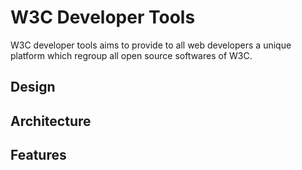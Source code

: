 # W3C Developer Tools

W3C developer tools aims to provide to all web developers a unique platform which regroup all open source softwares of W3C.

## Design

## Architecture

## Features



